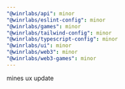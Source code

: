 ```yaml
---
"@winrlabs/api": minor
"@winrlabs/eslint-config": minor
"@winrlabs/games": minor
"@winrlabs/tailwind-config": minor
"@winrlabs/typescript-config": minor
"@winrlabs/ui": minor
"@winrlabs/web3": minor
"@winrlabs/web3-games": minor
---
```


mines ux update
